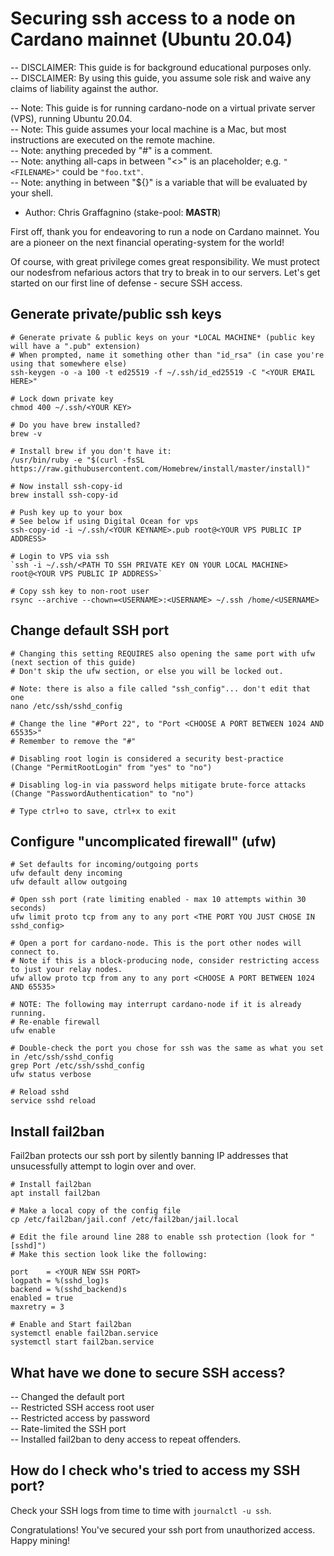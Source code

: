 # Securing ssh access to a node on Cardano mainnet (Ubuntu 20.04)

-- DISCLAIMER: This guide is for background educational purposes only.  
-- DISCLAIMER: By using this guide, you assume sole risk and waive any claims of liability against the author.  

-- Note: This guide is for running cardano-node  on a virtual private server (VPS), running Ubuntu 20.04.  
-- Note: This guide assumes your local machine is a Mac, but most instructions are executed on the remote machine.  
-- Note: anything preceded by "#" is a comment.  
-- Note: anything all-caps in between "<>" is an placeholder; e.g. `"<FILENAME>"` could be `"foo.txt"`.  
-- Note: anything in between "${}" is a variable that will be evaluated by your shell.  

* Author: Chris Graffagnino (stake-pool: __MASTR__)  

First off, thank you for endeavoring to run a node on Cardano mainnet. You are a pioneer on the next financial operating-system for the world!  

Of course, with great privilege comes great responsibility. We must protect our nodesfrom nefarious actors that try to break in to our servers. Let's get started on our first line of defense - secure SSH access.  

## Generate private/public ssh keys
```
# Generate private & public keys on your *LOCAL MACHINE* (public key will have a ".pub" extension)
# When prompted, name it something other than "id_rsa" (in case you're using that somewhere else)
ssh-keygen -o -a 100 -t ed25519 -f ~/.ssh/id_ed25519 -C "<YOUR EMAIL HERE>"

# Lock down private key
chmod 400 ~/.ssh/<YOUR KEY>

# Do you have brew installed?
brew -v

# Install brew if you don't have it:
/usr/bin/ruby -e "$(curl -fsSL https://raw.githubusercontent.com/Homebrew/install/master/install)"

# Now install ssh-copy-id
brew install ssh-copy-id

# Push key up to your box
# See below if using Digital Ocean for vps
ssh-copy-id -i ~/.ssh/<YOUR KEYNAME>.pub root@<YOUR VPS PUBLIC IP ADDRESS>

# Login to VPS via ssh
`ssh -i ~/.ssh/<PATH TO SSH PRIVATE KEY ON YOUR LOCAL MACHINE> root@<YOUR VPS PUBLIC IP ADDRESS>`

# Copy ssh key to non-root user
rsync --archive --chown=<USERNAME>:<USERNAME> ~/.ssh /home/<USERNAME>
```

## Change default SSH port
```
# Changing this setting REQUIRES also opening the same port with ufw (next section of this guide)
# Don't skip the ufw section, or else you will be locked out.

# Note: there is also a file called "ssh_config"... don't edit that one
nano /etc/ssh/sshd_config

# Change the line "#Port 22", to "Port <CHOOSE A PORT BETWEEN 1024 AND 65535>"
# Remember to remove the "#"

# Disabling root login is considered a security best-practice
(Change "PermitRootLogin" from "yes" to "no")

# Disabling log-in via password helps mitigate brute-force attacks
(Change "PasswordAuthentication" to "no")

# Type ctrl+o to save, ctrl+x to exit
```

## Configure "uncomplicated firewall" (ufw)
```
# Set defaults for incoming/outgoing ports
ufw default deny incoming
ufw default allow outgoing

# Open ssh port (rate limiting enabled - max 10 attempts within 30 seconds)
ufw limit proto tcp from any to any port <THE PORT YOU JUST CHOSE IN sshd_config>

# Open a port for cardano-node. This is the port other nodes will connect to.  
# Note if this is a block-producing node, consider restricting access to just your relay nodes.
ufw allow proto tcp from any to any port <CHOOSE A PORT BETWEEN 1024 AND 65535>

# NOTE: The following may interrupt cardano-node if it is already running.
# Re-enable firewall
ufw enable

# Double-check the port you chose for ssh was the same as what you set in /etc/ssh/sshd_config
grep Port /etc/ssh/sshd_config			
ufw status verbose

# Reload sshd
service sshd reload
```

## Install fail2ban
Fail2ban protects our ssh port by silently banning IP addresses that unsucessfully attempt to login over and over.
```
# Install fail2ban
apt install fail2ban

# Make a local copy of the config file
cp /etc/fail2ban/jail.conf /etc/fail2ban/jail.local

# Edit the file around line 288 to enable ssh protection (look for "[sshd]")
# Make this section look like the following:

port    = <YOUR NEW SSH PORT>
logpath = %(sshd_log)s
backend = %(sshd_backend)s
enabled = true
maxretry = 3

# Enable and Start fail2ban
systemctl enable fail2ban.service
systemctl start fail2ban.service
```

## What have we done to secure SSH access?
-- Changed the default port  
-- Restricted SSH access root user  
-- Restricted access by password  
-- Rate-limited the SSH port  
-- Installed  fail2ban to deny access to repeat offenders.  

## How do I check who's tried to access my SSH port?
Check your SSH logs from time to time with `journalctl -u ssh`.  

Congratulations! You've secured your ssh port from unauthorized access. Happy mining!


